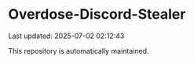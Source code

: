 # Overdose-Discord-Stealer

Last updated: 2025-07-02 02:12:43

This repository is automatically maintained.
